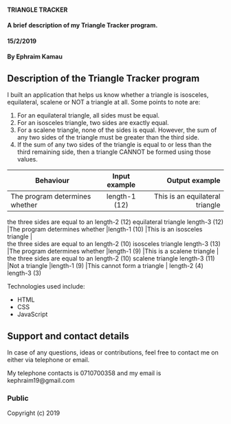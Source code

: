 #### TRIANGLE TRACKER
#### A brief description of my Triangle Tracker program.
#### 15/2/2019
#### By **Ephraim Kamau**

## Description of the Triangle Tracker program
<p>I built an application that helps us know whether a triangle is isosceles, equilateral, scalene or NOT a triangle at all.
Some points to note are:
<ol>
<li>For an equilateral triangle, all sides must be equal.</li>
<li>For an isosceles triangle, two sides are exactly equal.</li>
<li>For a scalene triangle, none of the sides is equal. However, the sum of any two sides of the triangle must be greater than the third side.</li>
<li>If the sum of any two sides of the triangle is equal to or less than the third remaining side, then a triangle CANNOT be formed using those values.</li></p>
</ol>


|       Behaviour               |              Input example                 |           Output example      |
|-------------------            | :---------------------------------------:  |------------------------------:|
|The program determines whether |length-1 (12)                               |This is an equilateral triangle|
the three sides  are equal to an length-2 (12)
equilateral triangle             length-3 (12)
|The program determines whether |length-1 (10)                               |This is an isosceles triangle  |  
the three sides are equal to an  length-2 (10)
isosceles triangle               length-3 (13)
|The program determines whether |length-1 (9)                                |This is a scalene triangle     |
the three sides are equal to an  length-2 (10)
scalene triangle                 length-3 (11)
|Not a triangle                 |length-1 (9)                                |This cannot form a triangle    |
                                 length-2 (4)
                                 length-3 (3)


<p>Technologies used include:</p>
<ul>
<li>HTML</li>
<li>CSS</li>
<li>JavaScript</li>
</ul>

## Support and contact details
<p>In case of any questions, ideas or contributions, feel free to contact me on either via telephone or email.</p>
<p>My telephone contacts is 0710700358 and my email is kephraim19@gmail.com</p>


### Public
Copyright (c) 2019
